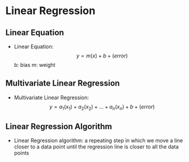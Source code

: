 # Linear Regression

## Linear Equation

- Linear Equation: $$y = m(x) + b + (error)$$
b: bias
m: weight

## Multivariate Linear Regression

- Multivariate Linear Regression: $$y = a_1(x_1) + a_2(x_2) + ... + a_n(x_n) + b + (error)$$

## Linear Regression Algorithm

- Linear Regression algorithm: a repeating step in which we move a line closer to a data point until the regression line is closer to all the data points
